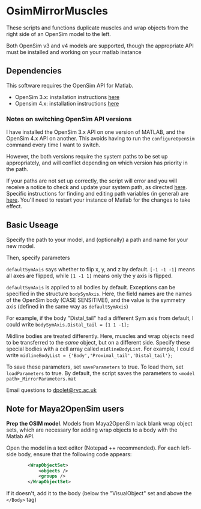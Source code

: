 # OsimMirrorMuscles

These scripts and functions duplicate muscles and wrap objects from the right side of an OpenSim model to the left.

Both OpenSim v3 and v4 models are supported, though the appropriate API must be installed and working on your matlab instance

## Dependencies

This software requires the OpenSim API for Matlab.

* OpenSim 3.x: installation instructions [here](https://simtk-confluence.stanford.edu:8443/display/OpenSim33/Scripting+with+Matlab#:~:text=Setting%20up%20your%20Matlab%20Scripting%20Environment)
* Opensim 4.x: installation instructions [here](https://simtk-confluence.stanford.edu:8443/display/OpenSim/Scripting+with+Matlab#ScriptingwithMatlab-MatlabSetupSettingupyourMatlabScriptingEnvironment)

### Notes on switching OpenSim API versions

I have installed the OpenSim 3.x API on one version of MATLAB, and the OpenSim 4.x API on another. This avoids having to run the `configureOpenSim` command every time I want to switch.

However, the both versions require the system paths to be set up appropriately, and will conflict depending on which version has priority in the path.

If your paths are not set up correctly, the script will error and you will receive a notice to check and update your system path, as directed [here](https://simtk-confluence.stanford.edu:8443/display/OpenSim/Scripting+with+Matlab#ScriptingwithMatlab-MatlabSetupSettingupyourMatlabScriptingEnvironment). Specific instructions for finding and editing path variables (in general) are [here](https://www.java.com/en/download/help/path.html). You'll need to restart your instance of Matlab for the changes to take effect.

## Basic Useage

Specify the path to your model, and (optionally) a path and name for your new model.

Then, specify parameters

`defaultSymAxis` says whether to flip x, y, and z by default. `[-1 -1 -1]` means all axes are flipped, while `[1 -1 1]` means only the y axis is flipped.

`defaultSymAxis` is applied to all bodies by default. Exceptions can be specified in the structure `bodySymAxis`. Here, the field names are the names of the OpenSim body (CASE SENSITIVE!), and the value is the symmetry axis (defined in the same way as `defaultSymAxis`)

For example, if the body "Distal_tail" had a different Sym axis from default, I could write `bodySymAxis.Distal_tail = [1 1 -1];`

Midline bodies are treated differently. Here, muscles and wrap objects need to be transferred to the *same* object, but on a different side. Specify these special bodies with a cell array called `midlineBodyList`. For example, I could write `midlineBodyList = {'Body','Proximal_tail','Distal_tail'};`

To save these parameters, set `saveParameters` to true. To load them, set `loadParameters` to true. By default, the script saves the parameters to `<model path>_MirrorParameters.mat`

Email questions to dpolet@rvc.ac.uk

## Note for Maya2OpenSim users

**Prep the OSIM model**. Models from Maya2OpenSim lack blank wrap object
sets, which are necessary for adding wrap objects to a body with the Matlab API.

Open the model in a text editor (Notepad ++ recommended). For each left-
side body, ensure that the following code appears:

```xml
		<WrapObjectSet>
			<objects /> 
        	<groups />
		</WrapObjectSet>
```

If it doesn't, add it to the body (below the "VisualObject" set and above
the `</Body>` tag)
